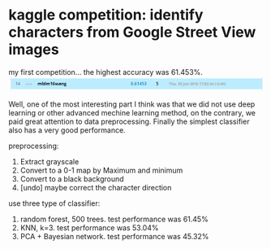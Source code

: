 # kaggle competition: identify characters from Google Street View images
my first competition...
the highest accuracy was 61.453%.
![](/rank.png)

Well, one of the most interesting part I think was that we did not use deep learning or other advanced mechine learning method, on the contrary, we paid great attention to data preprocessing. Finally the simplest classifier also has a very good performance.

preprocessing:
1. Extract grayscale
2. Convert to a 0-1 map by Maximum and minimum
3. Convert to a black background
4. [undo] maybe correct the character direction

use three type of classifier:
1. random forest, 500 trees. test performance was 61.45%
2. KNN, k=3. test performance was 53.04%
3. PCA + Bayesian network. test performance was 45.32%